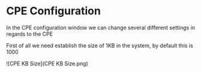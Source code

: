 CPE Configuration
=========

In the CPE configuration window we can change several different settings in regards to the CPE

First of all we need establish the size of 1KB in the system, by default this is 1000

![CPE KB Size](CPE KB Size.png)

